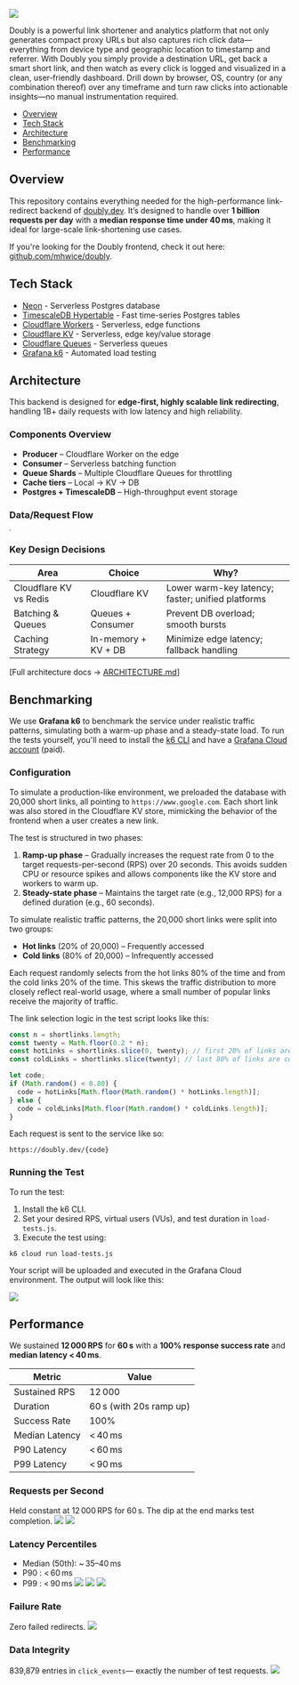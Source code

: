 ![](./README.assets/doubly-header.png)

Doubly is a powerful link shortener and analytics platform that not only generates compact proxy URLs but also captures rich click data—everything from device type and geographic location to timestamp and referrer. With Doubly you simply provide a destination URL, get back a smart short link, and then watch as every click is logged and visualized in a clean, user‑friendly dashboard. Drill down by browser, OS, country (or any combination thereof) over any timeframe and turn raw clicks into actionable insights—no manual instrumentation required.

- [Overview](#overview)
- [Tech Stack](#tech-stack)
- [Architecture](#architecture)
- [Benchmarking](#benchmarking)
- [Performance](#performance)

## Overview

This repository contains everything needed for the high-performance link-redirect backend of [doubly.dev](https://doubly.dev/). It’s designed to handle over **1 billion requests per day** with a **median response time under 40 ms**, making it ideal for large-scale link-shortening use cases.

If you're looking for the Doubly frontend, check it out here: [github.com/mhwice/doubly](https://github.com/mhwice/doubly).

## Tech Stack

- [Neon](https://neon.tech/) - Serverless Postgres database
- [TimescaleDB Hypertable](https://docs.timescale.com/use-timescale/latest/hypertables/) - Fast time-series Postgres tables
- [Cloudflare Workers](https://workers.cloudflare.com/) - Serverless, edge functions
- [Cloudflare KV](https://developers.cloudflare.com/kv/) - Serverless, edge key/value storage
- [Cloudflare Queues](https://developers.cloudflare.com/queues/) - Serverless queues
- [Grafana k6](https://grafana.com/products/cloud/k6/?src=k6io) - Automated load testing

## Architecture

This backend is designed for **edge-first, highly scalable link redirecting**, handling 1B+ daily requests with low latency and high reliability.

### Components Overview
- **Producer** – Cloudflare Worker on the edge  
- **Consumer** – Serverless batching function  
- **Queue Shards** – Multiple Cloudflare Queues for throttling  
- **Cache tiers** – Local → KV → DB  
- **Postgres + TimescaleDB** – High-throughput event storage

### Data/Request Flow  
<img src="./README.assets/doubly-architecture.png" style="zoom:20%;" />

### Key Design Decisions
| Area                   | Choice              | Why?                                              |
| ---------------------- | ------------------- | ------------------------------------------------- |
| Cloudflare KV vs Redis | Cloudflare KV       | Lower warm-key latency; faster; unified platforms |
| Batching & Queues      | Queues + Consumer   | Prevent DB overload; smooth bursts                |
| Caching Strategy       | In-memory + KV + DB | Minimize edge latency; fallback handling          |

[Full architecture docs → [ARCHITECTURE.md](ARCHITECTURE.md)]

## Benchmarking

We use **Grafana k6** to benchmark the service under realistic traffic patterns, simulating both a warm-up phase and a steady-state load. To run the tests yourself, you'll need to install the [k6 CLI](https://grafana.com/docs/k6/latest/set-up/install-k6/) and have a [Grafana Cloud account](https://grafana.com/) (paid).

### Configuration

To simulate a production-like environment, we preloaded the database with 20,000 short links, all pointing to `https://www.google.com`. Each short link was also stored in the Cloudflare KV store, mimicking the behavior of the frontend when a user creates a new link.

The test is structured in two phases:

1. **Ramp-up phase** – Gradually increases the request rate from 0 to the target requests-per-second (RPS) over 20 seconds. This avoids sudden CPU or resource spikes and allows components like the KV store and workers to warm up.
2. **Steady-state phase** – Maintains the target rate (e.g., 12,000 RPS) for a defined duration (e.g., 60 seconds).

To simulate realistic traffic patterns, the 20,000 short links were split into two groups:

- **Hot links** (20% of 20,000) – Frequently accessed
- **Cold links** (80% of 20,000) – Infrequently accessed

Each request randomly selects from the hot links 80% of the time and from the cold links 20% of the time. This skews the traffic distribution to more closely reflect real-world usage, where a small number of popular links receive the majority of traffic.

The link selection logic in the test script looks like this:

```js
const n = shortlinks.length;
const twenty = Math.floor(0.2 * n);
const hotLinks = shortlinks.slice(0, twenty); // first 20% of links are hot
const coldLinks = shortlinks.slice(twenty); // last 80% of links are cold

let code;
if (Math.random() < 0.80) {
  code = hotLinks[Math.floor(Math.random() * hotLinks.length)];
} else {
  code = coldLinks[Math.floor(Math.random() * coldLinks.length)];
}
```

Each request is sent to the service like so:

```
https://doubly.dev/{code}
```

### Running the Test

To run the test:

1. Install the k6 CLI.
2. Set your desired RPS, virtual users (VUs), and test duration in `load-tests.js`.
3. Execute the test using:

```
k6 cloud run load-tests.js
```

Your script will be uploaded and executed in the Grafana Cloud environment. The output will look like this:

![](./README.assets/running-tests.png)

## Performance

We sustained **12 000 RPS** for **60 s** with a **100% response success rate** and **median latency < 40 ms**.

| Metric         | Value                   |
| -------------- | ----------------------- |
| Sustained RPS  | 12 000                  |
| Duration       | 60 s (with 20s ramp up) |
| Success Rate   | 100%                    |
| Median Latency | < 40 ms                 |
| P90 Latency    | < 60 ms                 |
| P99 Latency    | < 90 ms                 |

### Requests per Second
Held constant at 12 000 RPS for 60 s. The dip at the end marks test completion.
![](./README.assets/overview.png)
![](./README.assets/rps.png)

### Latency Percentiles

- Median (50th): ~ 35–40 ms
- P90                :       < 60 ms
- P99                :       < 90 ms
![](./README.assets/median.png)
![](./README.assets/p90.png)
![](./README.assets/p99.png)

### Failure Rate
Zero failed redirects.
![](./README.assets/failure.png)

### Data Integrity
839,879 entries in `click_events`— exactly the number of test requests.
![](./README.assets/neon.png)
